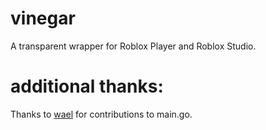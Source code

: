 # vinegar
A transparent wrapper for Roblox Player and Roblox Studio.

# additional thanks:
Thanks to [wael](https://github.com/apprehensions) for contributions to main.go.

